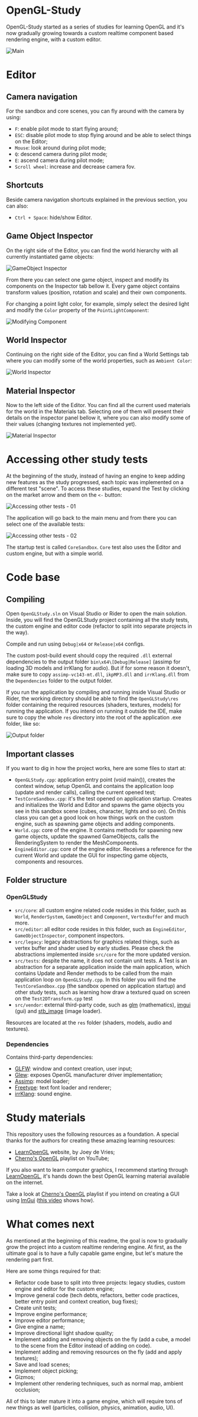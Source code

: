 # OpenGL-Study
 OpenGL-Study started as a series of studies for learning OpenGL and it's now gradually growing towards a custom realtime component based rendering engine, with a custom editor.

![Main](Docs/ReadmeResources/Readme_Main.png)

# Editor

## Camera navigation

For the sandbox and core scenes, you can fly around with the camera by using:

* `F`: enable pilot mode to start flying around;
* `ESC`: disable pilot mode to stop flying around and be able to select things on the Editor;
* `Mouse`: look around during pilot mode;
* `Q`: descend camera during pilot mode;
* `E`: ascend camera during pilot mode;
* `Scroll wheel`: increase and decrease camera fov.

## Shortcuts

Beside camera navigation shortcuts explained in the previous section, you can also:

* `Ctrl + Space`: hide/show Editor.

## Game Object Inspector

On the right side of the Editor, you can find the world hierarchy with all currently instantiated game objects:

![GameObject Inspector](Docs/ReadmeResources/Readme_GameObjectInspector.png)

From there you can select one game object, inspect and modify its components on the Inspector tab bellow it.
Every game object contains transform values (position, rotation and scale) and their own components.

For changing a point light color, for example, simply select the desired light and modify the `Color` property of the `PointLightComponent`: 

![Modifying Component](Docs/ReadmeResources/Readme_ModifyingComponent.png)

## World Inspector

Continuing on the right side of the Editor, you can find a World Settings tab where you can modify some of the world properties, such as `Ambient Color`:

![World Inspector](Docs/ReadmeResources/Readme_WorldInspector.png)

## Material Inspector

Now to the left side of the Editor. You can find all the current used materials for the world in the Materials tab.
Selecting one of them will present their details on the inspector panel bellow it, where you can also modify some of their values (changing textures not implemented yet).

![Material Inspector](Docs/ReadmeResources/Readme_MaterialInspector.png)


# Accessing other study tests

At the beginning of the study, instead of having an engine to keep adding new features as the study progressed, each topic was implemented on a different test "scene".
To access these studies, expand the Test by clicking on the market arrow and them on the `<-` button:

![Accessing other tests - 01](Docs/ReadmeResources/Readme_AccessingOtherTests_01.png)

The application will go back to the main menu and from there you can select one of the available tests:

![Accessing other tests - 02](Docs/ReadmeResources/Readme_AccessingOtherTests_02.png)

The startup test is called `CoreSandbox`. `Core` test also uses the Editor and custom engine, but with a simple world.

# Code base

## Compiling

Open `OpenGLStudy.sln` on Visual Studio or Rider to open the main solution. Inside, you will find the OpenGLStudy project containing all the study tests, the custom engine and editor code (refactor to split into separate projects in the way).

Compile and run using `Debug|x64` or `Release|x64` configs.

The custom post-build event should copy the required `.dll` external dependencies to the output folder `bin\x64\[Debug|Release]` (assimp for loading 3D models and irrKlang for audio). But if for some reason it doesn't, make sure to copy `assimp-vc143-mt.dll`, `ikpMP3.dll` and `irrKlang.dll` from the `Dependencies` folder to the output folder.

If you run the application by compiling and running inside Visual Studio or Rider, the working directory should be able to find the `OpenGLStudy\res` folder containing the required resources (shaders, textures, models) for running the application. If you intend on running it outside the IDE, make sure to copy the whole `res` directory into the root of the application .exe folder, like so:

![Output folder](Docs/ReadmeResources/Readme_OutputFolder.png)

## Important classes

If you want to dig in how the project works, here are some files to start at:
* `OpenGLStudy.cpp`: application entry point (void main()), creates the context window, setup OpenGL and contains the application loop (update and render calls), calling the current opened test;
* `TestCoreSandbox.cpp`: it's the test opened on application startup. Creates and initializes the World and Editor and spawns the game objects you see in this sandbox scene (cubes, character, lights and so on). On this class you can get a good look on how things work on the custom engine, such as spawning game objects and adding components.
* `World.cpp`: core of the engine. It contains methods for spawning new game objects, update the spawned GameObjects, calls the RenderingSystem to render the MeshComponents.
* `EngineEditor.cpp`: core of the engine editor. Receives a reference for the current World and update the GUI for inspecting game objects, components and resources.

## Folder structure
### OpenGLStudy
* `src/core`: all custom engine related code resides in this folder, such as `World`, `RenderSystem`, `GameObject` and `Component`, `VertexBuffer` and much more.
* `src/editor`: all editor code resides in this folder, such as `EngineEditor`, `GameObjectInspector`, component inspectors.
* `src/legacy`: legacy abstractions for graphics related things, such as vertex buffer and shader used by early studies. Please check the abstractions implemented inside `src/core` for the more updated version.
* `src/tests`: despite the name, it does not contain unit tests. A Test is an abstraction for a separate application inside the main application, which contains Update and Render methods to be called from the main application loop on `OpenGLStudy.cpp`. In this folder you will find the `TestCoreSandbox.cpp` (the sandbox opened on application startup) and other study tests, such as learning how draw a textured quad on screen on the `Test2DTransform.cpp` test    
* `src/vendor`: external third-party code, such as [glm](https://github.com/g-truc/glm) (mathematics), [imgui](https://github.com/ocornut/imgui) (gui) and [stb_image](https://github.com/nothings/stb/blob/master/stb_image.h) (image loader).


Resources are located at the `res` folder (shaders, models, audio and textures).
### Dependencies

Contains third-party dependencies:
* [GLFW](https://www.glfw.org/download.html): window and context creation, user input;
* [Glew](https://glew.sourceforge.net/): exposes OpenGL manufacturer driver implementation;
* [Assimp](https://assimp.org/): model loader;
* [Freetype](https://freetype.org/): text font loader and renderer;
* [irrKlang](https://www.ambiera.com/irrklang/downloads.html): sound engine.

# Study materials

This repository uses the following resources as a foundation. A special thanks for the authors for creating these amazing learning resources:

* [LearnOpenGL](https://learnopengl.com/) website, by Joey de Vries;
* [Cherno's OpenGL](https://www.youtube.com/playlist?list=PLlrATfBNZ98foTJPJ_Ev03o2oq3-GGOS2) playlist on YouTube;

If you also want to learn computer graphics, I recommend starting through [LearnOpenGL](https://learnopengl.com/), it's hands down the best OpenGL learning material available on the internet.

Take a look at [Cherno's OpenGL](https://www.youtube.com/playlist?list=PLlrATfBNZ98foTJPJ_Ev03o2oq3-GGOS2) playlist if you intend on creating a GUI using [ImGui](https://github.com/ocornut/imgui) ([this video](https://www.youtube.com/watch?v=nVaQuNXueFw&list=PLlrATfBNZ98foTJPJ_Ev03o2oq3-GGOS2&index=23&ab_channel=TheCherno) shows how).

# What comes next

As mentioned at the beginning of this readme, the goal is now to gradually grow the project into a custom realtime rendering engine. At first, as the ultimate goal is to have a fully capable game engine, but let's mature the rendering part first. 

Here are some things required for that:

* Refactor code base to split into three projects: legacy studies, custom engine and editor for the custom engine;
* Improve general code (tech debts, refactors, better code practices, better entry point and context creation, bug fixes);
* Create unit tests;
* Improve engine performance;
* Improve editor performance;
* Give engine a name;
* Improve directional light shadow quality;
* Implement adding and removing objects on the fly (add a cube, a model to the scene from the Editor instead of adding on code).
* Implement adding and removing resources on the fly (add and apply textures);
* Save and load scenes;
* Implement object picking;
* Gizmos;
* Implement other rendering techniques, such as normal map, ambient occlusion;

All of this to later mature it into a game engine, which will require tons of new things as well (particles, collision, physics, animation, audio, UI).